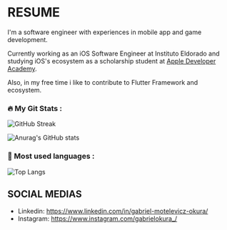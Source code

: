 
# RESUME

I'm a software engineer with experiences in mobile app and game development.

Currently working as an iOS Software Engineer at Instituto Eldorado and studying iOS's ecosystem as a scholarship student at [Apple Developer Academy](https://developeracademy.pucpr.br). 

Also, in my free time i like to contribute to Flutter Framework and ecosystem.

### :fire: My Git Stats :

![GitHub Streak](https://github-readme-streak-stats.herokuapp.com/?user=gabrielokura&theme=dark&background=000000)

![Anurag's GitHub stats](https://github-readme-stats.vercel.app/api?username=gabrielokura&count_private=true&show_icons=true&theme=transparent)

### 🥇 Most used languages :

![Top Langs](https://github-readme-stats.vercel.app/api/top-langs/?username=gabrielokura&layout=compact)

## SOCIAL MEDIAS

  - Linkedin: https://www.linkedin.com/in/gabriel-motelevicz-okura/
  - Instagram: https://www.instagram.com/gabrielokura_/
